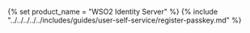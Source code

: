 {% set product_name = "WSO2 Identity Server" %}
{% include "../../../../../includes/guides/user-self-service/register-passkey.md" %}